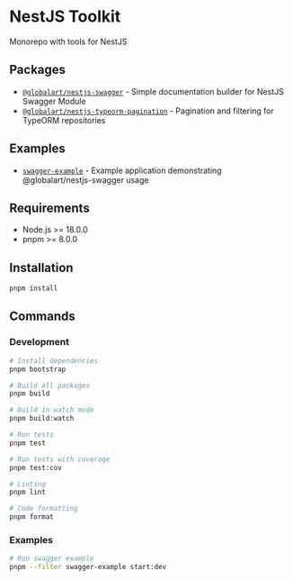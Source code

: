 # NestJS Toolkit

Monorepo with tools for NestJS

## Packages

- [`@globalart/nestjs-swagger`](./packages/nestjs-swagger) - Simple documentation builder for NestJS Swagger Module
- [`@globalart/nestjs-typeorm-pagination`](./packages/nestjs-typeorm-pagination) - Pagination and filtering for TypeORM repositories

## Examples

- [`swagger-example`](./examples/swagger-example) - Example application demonstrating @globalart/nestjs-swagger usage

## Requirements

- Node.js >= 18.0.0
- pnpm >= 8.0.0

## Installation

```bash
pnpm install
```

## Commands

### Development

```bash
# Install dependencies
pnpm bootstrap

# Build all packages
pnpm build

# Build in watch mode
pnpm build:watch

# Run tests
pnpm test

# Run tests with coverage
pnpm test:cov

# Linting
pnpm lint

# Code formatting
pnpm format
```

### Examples

```bash
# Run swagger example
pnpm --filter swagger-example start:dev
```
